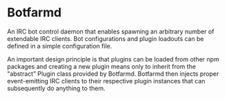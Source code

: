 # Botfarmd

An IRC bot control daemon that enables spawning an arbitrary number of extendable IRC clients. Bot configurations and plugin loadouts can be defined in a simple configuration file.

An important design principle is that plugins can be loaded from other npm packages and creating a new plugin means only to inherit from the "abstract" Plugin class provided by Botfarmd. Botfarmd then injects proper event-emitting IRC clients to their respective plugin instances that can subsequently do anything to them.
